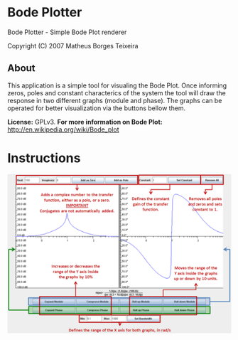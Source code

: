 # Bode Plotter

Bode Plotter - Simple Bode Plot renderer

Copyright (C) 2007 Matheus Borges Teixeira

## About

This application is a simple tool for visualing the Bode Plot. Once informing zeros, poles and constant characterics of the system the tool will draw the response in two different graphs (module and phase). The graphs can be operated for better visualization via the buttons bellow them.

**License:** GPLv3.
**For more information on Bode Plot:** http://en.wikipedia.org/wiki/Bode_plot

# Instructions

<img src="https://raw.githubusercontent.com/matheuscodes/bode-plotter/master/resources/instructions.png" />
